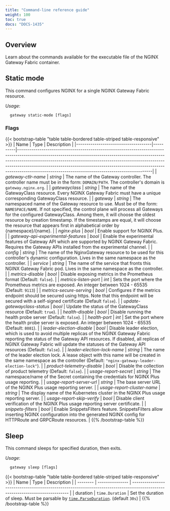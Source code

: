```yaml
---
title: "Command-line reference guide"
weight: 100
toc: true
docs: "DOCS-1435"
---
```


## Overview

Learn about the commands available for the executable file of the NGINX Gateway Fabric container.

## Static mode

This command configures NGINX for a single NGINX Gateway Fabric resource.

*Usage*:

```shell
  gateway static-mode [flags]
```

### Flags

{{< bootstrap-table "table table-bordered table-striped table-responsive" >}}
| Name                                | Type     | Description                                                                                                                                                                                                                                                                                                                                                                              |
|-------------------------------------|----------|------------------------------------------------------------------------------------------------------------------------------------------------------------------------------------------------------------------------------------------------------------------------------------------------------------------------------------------------------------------------------------------|
| _gateway-ctlr-name_                 | _string_ | The name of the Gateway controller. The controller name must be in the form: `DOMAIN/PATH`. The controller's domain is `gateway.nginx.org`.                                                                                                                                                                                                                                              |
| _gatewayclass_                      | _string_ | The name of the GatewayClass resource. Every NGINX Gateway Fabric must have a unique corresponding GatewayClass resource.                                                                                                                                                                                                                                                                |
| _gateway_                           | _string_ | The namespaced name of the Gateway resource to use. Must be of the form: `NAMESPACE/NAME`. If not specified, the control plane will process all Gateways for the configured GatewayClass. Among them, it will choose the oldest resource by creation timestamp. If the timestamps are equal, it will choose the resource that appears first in alphabetical order by {namespace}/{name}. |
| _nginx-plus_                        | _bool_   | Enable support for NGINX Plus.                                                                                                                                                                                                                                                                                                                                                           |
| _gateway-api-experimental-features_ | _bool_   | Enable the experimental features of Gateway API which are supported by NGINX Gateway Fabric. Requires the Gateway APIs installed from the experimental channel.                                                                                                                                                                                                                          |
| _config_                            | _string_ | The name of the NginxGateway resource to be used for this controller's dynamic configuration. Lives in the same namespace as the controller.                                                                                                                                                                                                                                             |
| _service_                           | _string_ | The name of the service that fronts this NGINX Gateway Fabric pod. Lives in the same namespace as the controller.                                                                                                                                                                                                                                                                        |
| _metrics-disable_                   | _bool_   | Disable exposing metrics in the Prometheus format (Default: `false`).                                                                                                                                                                                                                                                                                                                    |
| _metrics-listen-port_               | _int_    | Sets the port where the Prometheus metrics are exposed. An integer between 1024 - 65535 (Default: `9113`)                                                                                                                                                                                                                                                                                |
| _metrics-secure-serving_            | _bool_   | Configures if the metrics endpoint should be secured using https. Note that this endpoint will be secured with a self-signed certificate (Default `false`).                                                                                                                                                                                                                              |
| _update-gatewayclass-status_        | _bool_   | Update the status of the GatewayClass resource (Default: `true`).                                                                                                                                                                                                                                                                                                                        |
| _health-disable_                    | _bool_   | Disable running the health probe server (Default: `false`).                                                                                                                                                                                                                                                                                                                              |
| _health-port_                       | _int_    | Set the port where the health probe server is exposed. An integer between 1024 - 65535 (Default: `8081`).                                                                                                                                                                                                                                                                                |
| _leader-election-disable_           | _bool_   | Disable leader election, which is used to avoid multiple replicas of the NGINX Gateway Fabric reporting the status of the Gateway API resources. If disabled, all replicas of NGINX Gateway Fabric will update the statuses of the Gateway API resources (Default: `false`).                                                                                                             |
| _leader-election-lock-name_         | _string_ | The name of the leader election lock. A lease object with this name will be created in the same namespace as the controller (Default: `"nginx-gateway-leader-election-lock"`).                                                                                                                                                                                                           |
| _product-telemetry-disable_         | _bool_   | Disable the collection of product telemetry (Default: `false`).                                                                                                                                                                                                                                                                                                                          |
| _usage-report-secret_               | _string_ | The namespace/name of the Secret containing the credentials for NGINX Plus usage reporting.                                                                                                                                                                                                                                                                                              |
| _usage-report-server-url_           | _string_ | The base server URL of the NGINX Plus usage reporting server.                                                                                                                                                                                                                                                                                                                            |
| _usage-report-cluster-name_         | _string_ | The display name of the Kubernetes cluster in the NGINX Plus usage reporting server.                                                                                                                                                                                                                                                                                                     |
| _usage-report-skip-verify_          | _bool_   | Disable client verification of the NGINX Plus usage reporting server certificate.                                                                                                                                                                                                                                                                                                        |
| _snippets-filters_           | _bool_   | Enable SnippetsFilters feature. SnippetsFilters allow inserting NGINX configuration into the generated NGINX config for HTTPRoute and GRPCRoute resources.                                                                                                                                                                                                                               |
{{% /bootstrap-table %}}

## Sleep

This command sleeps for specified duration, then exits.

_Usage_:

```shell
  gateway sleep [flags]
```

{{< bootstrap-table "table table-bordered table-striped table-responsive" >}}
| Name     | Type            | Description                                                                                                                   |
| -------- | --------------- | ----------------------------------------------------------------------------------------------------------------------------- |
| duration | `time.Duration` | Set the duration of sleep. Must be parsable by [`time.ParseDuration`](https://pkg.go.dev/time#ParseDuration). (default `30s`) |
{{% /bootstrap-table %}}
